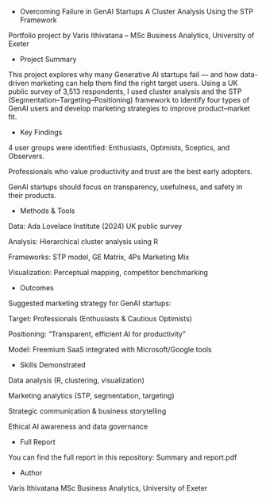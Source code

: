 - Overcoming Failure in GenAI Startups
A Cluster Analysis Using the STP Framework

Portfolio project by Varis Ithivatana – MSc Business Analytics, University of Exeter

- Project Summary

This project explores why many Generative AI startups fail — and how data-driven marketing can help them find the right target users.
Using a UK public survey of 3,513 respondents, I used cluster analysis and the STP (Segmentation–Targeting–Positioning) framework to identify four types of GenAI users and develop marketing strategies to improve product–market fit.

- Key Findings

4 user groups were identified: Enthusiasts, Optimists, Sceptics, and Observers.

Professionals who value productivity and trust are the best early adopters.

GenAI startups should focus on transparency, usefulness, and safety in their products.

- Methods & Tools

Data: Ada Lovelace Institute (2024) UK public survey

Analysis: Hierarchical cluster analysis using R

Frameworks: STP model, GE Matrix, 4Ps Marketing Mix

Visualization: Perceptual mapping, competitor benchmarking

- Outcomes

Suggested marketing strategy for GenAI startups:

Target: Professionals (Enthusiasts & Cautious Optimists)

Positioning: “Transparent, efficient AI for productivity”

Model: Freemium SaaS integrated with Microsoft/Google tools

- Skills Demonstrated

Data analysis (R, clustering, visualization)

Marketing analytics (STP, segmentation, targeting)

Strategic communication & business storytelling

Ethical AI awareness and data governance

- Full Report

You can find the full report in this repository:
Summary and report.pdf

- Author

Varis Ithivatana
MSc Business Analytics, University of Exeter
